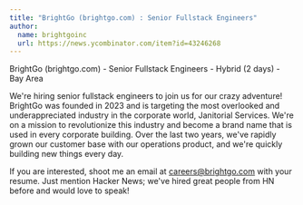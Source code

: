 ```yaml
---
title: "BrightGo (brightgo.com) : Senior Fullstack Engineers"
author:
  name: brightgoinc
  url: https://news.ycombinator.com/item?id=43246268
---
```

BrightGo (brightgo.com) - Senior Fullstack Engineers - Hybrid (2 days) - Bay Area

We&#x27;re hiring senior fullstack engineers to join us for our crazy adventure! BrightGo was founded in 2023 and is targeting the most overlooked and underappreciated industry in the corporate world, Janitorial Services. We&#x27;re on a mission to revolutionize this industry and become a brand name that is used in every corporate building. Over the last two years, we&#x27;ve rapidly grown our customer base with our operations product, and we&#x27;re quickly building new things every day.

If you are interested, shoot me an email at careers@brightgo.com with your resume. Just mention Hacker News; we&#x27;ve hired great people from HN before and would love to speak!
<JobApplication />
